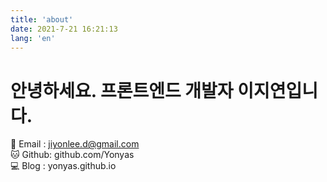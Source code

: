 ```yaml
---
title: 'about'
date: 2021-7-21 16:21:13
lang: 'en'
---
```


# 안녕하세요. 프론트엔드 개발자 이지연입니다.

<div align="start">

📧 Email : jiyonlee.d@gmail.com  
🐱 Github: github.com/Yonyas  
💻 Blog : yonyas.github.io

</div>
